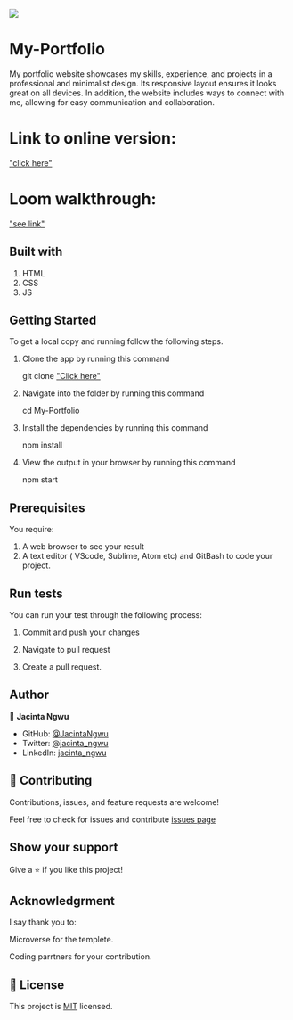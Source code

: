 ![](https://img.shields.io/badge/Microverse-blueviolet)

# My-Portfolio
My portfolio website showcases my skills, experience, and projects in a professional and minimalist design. Its responsive layout ensures it looks great on all devices. In addition, the website includes ways to connect with me, allowing for easy communication and collaboration.
# Link to online version:

["click here"](https://jacintangwu.github.io/My-Portfolio/)

# Loom walkthrough:
["see link"](https://www.loom.com/share/fbe1154a6e2e46668bf8b1cd66b699b3)

## Built with
1. HTML
2. CSS
3. JS

## Getting Started

To get a local copy and running follow the following steps.

1. Clone the app by running this command

    git clone ["Click here"](https://github.com/JacintaNgwu/My-Portfolio.git)

2. Navigate into the folder by running this command

    cd My-Portfolio

3. Install the dependencies by running this command

    npm install

4. View the output in your browser by running this command

    npm start

## Prerequisites

You require:

1.  A web browser to see your result
2.  A text editor ( VScode, Sublime, Atom etc) and GitBash to code your project.  


## Run tests

You can run your test through the following process:

1. Commit and push your changes

2. Navigate to pull request

3. Create a pull request.


## Author

👤 **Jacinta Ngwu**

- GitHub: [@JacintaNgwu](https://github.com/JacintaNgwu)
- Twitter: [@jacinta_ngwu](https://twitter.com/jacinta_ngwu)
- LinkedIn: [jacinta_ngwu](https://www.linkedin.com/in/jacintangwu/)

## 🤝 Contributing

Contributions, issues, and feature requests are welcome!

Feel free to check for issues and contribute [issues page](https://github.com/JacintaNgwu/My-Portfolio/issues)

## Show your support

Give a ⭐️ if you like this project!

## Acknowledgrment
I say thank you to:

Microverse for the templete.

Coding parrtners for your contribution.


## 📝 License

This project is [MIT](./MIT.md) licensed.




